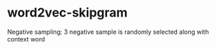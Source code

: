 # word2vec-skipgram
Negative sampling: 3 negative sample is randomly selected along with context word
